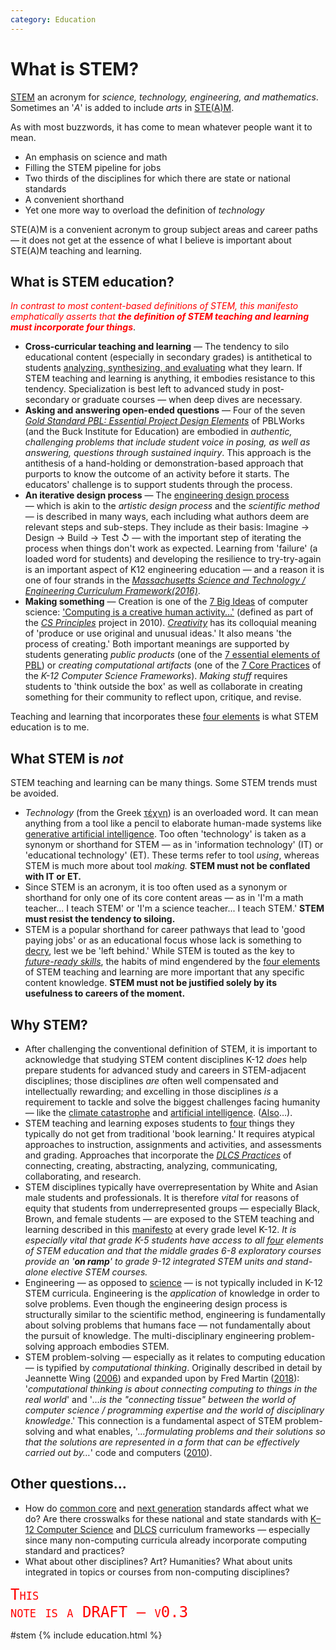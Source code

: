 ```yaml
---
category: Education
---
```

# What is STEM?

[STEM](https://en.wikipedia.org/wiki/STEM) an acronym for *science, technology, engineering, and mathematics*. Sometimes an '*A*' is added to include *arts* in [STE(A)M](https://en.wikipedia.org/wiki/STEAM_fields). 

As with most buzzwords, it has come to mean whatever people want it to mean.

- An emphasis on science and math
- Filling the STEM pipeline for jobs
- Two thirds of the disciplines for which there are state or national standards
- A convenient shorthand
- Yet one more way to overload the definition of _technology_

STE(A)M is a convenient acronym to group subject areas and career paths &mdash; it does not get at the essence of what I believe is important about STE(A)M teaching and learning.

## What is STEM education?

*<span style="color: red;">In contrast to most content-based definitions of STEM, this manifesto emphatically asserts that **the definition of STEM teaching and learning must incorporate four things**</span>*.

- **Cross-curricular teaching and learning** &mdash; The tendency to silo educational content (especially in secondary grades) is antithetical to students [analyzing, synthesizing, and evaluating](https://en.wikipedia.org/wiki/Bloom's_taxonomy) what they learn. If STEM teaching and learning is anything, it embodies resistance to this tendency. Specialization is best left to advanced study in post-secondary or graduate courses &mdash; when deep dives are necessary.
- **Asking and answering open-ended questions** &mdash; Four of the seven *[Gold Standard PBL: Essential Project Design Elements](https://www.pblworks.org/what-is-pbl/gold-standard-project-design)* of PBLWorks (and the Buck Institute for Education) are embodied in *authentic, challenging problems that include student voice in posing, as well as answering, questions through sustained inquiry*. This approach is the antithesis of a hand-holding or demonstration-based approach that purports to know the outcome of an activity before it starts. The educators' challenge is to support students through the process.
- **An iterative design process** &mdash; The [engineering design process](https://chat.openai.com/share/35e53052-72c5-4cbb-8214-9e1e8f641aa0) &mdash; which is akin to the *artistic design process* and the *scientific method* &mdash; is described in many ways, each including what authors deem are relevant steps and sub-steps. They include as their basis: Imagine &#x2192; Design &#x2192; Build &#x2192; Test &#x21ba; &mdash; with the important step of iterating the process when things don't work as expected. Learning from 'failure' (a loaded word for students) and developing the resilience to try-try-again is an important aspect of K12 engineering education &mdash; and a reason it is one of four strands in the *[Massachusetts  Science and Technology / Engineering Curriculum Framework(2016)](https://www.doe.mass.edu/frameworks/scitech/2016-04.pdf#page=145)*.
- **Making something** &mdash; Creation is one of the [7 Big Ideas](https://web.archive.org/web/20231210172137/http://csprinciples.cs.washington.edu/sevenbigideas.html) of computer science: ['Computing is a creative human activity&hellip;'](https://arc.net/l/quote/haykndit) (defined as part of the [*CS Principles*](https://web.archive.org/web/20121013163639/http://www.csprinciples.org/home/about-the-project) project in 2010). *[Creativity](https://arc.net/l/quote/xhnxbadg)* has its colloquial meaning of 'produce or use original and unusual ideas.' It also means 'the process of creating.' Both important meanings are supported by students generating *public products* (one of the [7 essential elements of PBL](https://www.pblworks.org/what-is-pbl/gold-standard-project-design)) or *creating computational artifacts* (one of the  [7 Core Practices](https://k12cs.org/) of the *K-12 Computer Science Frameworks*). *Making stuff* requires students to 'think outside the box' as well as collaborate in creating something for their community to reflect upon, critique, and revise.

Teaching and learning that incorporates these [four elements](#what-is-stem-education) is what STEM education is to me.

## What STEM is _not_

STEM teaching and learning can be many things. Some STEM trends must be avoided.

- *Technology* (from the Greek [τέχνη](https://en.wikipedia.org/wiki/Techne)) is an overloaded word. It can mean anything from a tool like a pencil to elaborate human-made systems like [generative artificial intelligence](https://chat.openai.com/share/642a8ca5-0bf3-4323-b61f-70dd324755d3). Too often 'technology' is taken as a synonym or shorthand for STEM &mdash; as in 'information technology' (IT) or 'educational technology' (ET). These terms refer to tool *using*, whereas STEM is much more about tool *making.* **STEM must not be conflated with IT or ET.**
- Since STEM is an acronym, it is too often used as a synonym or shorthand for only one of its core content areas &mdash; as in 'I'm a math teacher... I teach STEM' or 'I'm a science teacher... I teach STEM.' **STEM must resist the tendency to siloing.**
- STEM is a popular shorthand for career pathways that lead to 'good paying jobs' or as an educational focus whose lack is something to [decry](https://arc.net/l/quote/tsdixamg), lest we be 'left behind.' While STEM is touted as the key to *[future-ready skills](https://openlearning.mit.edu/news/learn-future-ready-skills-enhance-your-career-2023)*, the habits of mind engendered by the [four elements](#what-is-stem-education) of STEM teaching and learning are more important that any specific content knowledge. **STEM must not be justified solely by its usefulness to careers of the moment.**

## Why STEM?

- After challenging the conventional definition of STEM, it is important to acknowledge that studying STEM content disciplines K-12 *does* help prepare students for advanced study and careers in STEM-adjacent disciplines; those disciplines *are* often well compensated and intellectually rewarding; and excelling in those disciplines *is* a requirement to tackle and solve the biggest challenges facing humanity &mdash; like the [climate catastrophe](https://rebellion.global/) and [artificial intelligence](https://ai100.stanford.edu/gathering-strength-gathering-storms-one-hundred-year-study-artificial-intelligence-ai100-2021-1-0). ([Also](https://www.forbes.com/sites/bernardmarr/2023/06/02/the-15-biggest-risks-of-artificial-intelligence/)&hellip;).
- STEM teaching and learning exposes students to [four](#what-is-stem-education) things they typically do not get from traditional 'book learning.' It requires atypical approaches to instruction, assignments and activities, and assessments and grading. Approaches that incorporate the *[DLCS Practices](https://www.doe.mass.edu/frameworks/dlcs.pdf#page=17)* of connecting, creating, abstracting, analyzing, communicating, collaborating, and research.
- STEM disciplines typically have overrepresentation by White and Asian male students and professionals. It is therefore *vital* for reasons of equity that students from underrepresented groups &mdash; especially Black, Brown, and female students &mdash; are exposed to the STEM teaching and learning described in this [manifesto](#what-is-stem-education) at every grade level K-12. *It is especially vital that grade K-5 students have access to all [four](#what-is-stem-education)  elements of STEM education and that the middle grades 6-8 exploratory courses provide an '**on ramp**' to grade 9-12 integrated STEM units and stand-alone elective STEM courses.*
- Engineering &mdash; as opposed to [science](https://blog.eie.org/4-simple-ways-to-explain-the-difference-between-science-and-engineering) &mdash; is not typically included in K-12 STEM curricula. Engineering is the *application* of knowledge in order to solve problems. Even though the engineering design process is structurally similar to the scientific method, engineering is fundamentally about solving problems that humans face &mdash; not fundamentally about the pursuit of knowledge. The multi-disciplinary engineering problem-solving approach embodies STEM. 
- STEM problem-solving &mdash; especially as it relates to computing education &mdash; is typified by *computational thinking*. Originally described in detail by Jeannette Wing ([2006](https://www.cs.cmu.edu/~15110-s13/Wing06-ct.pdf)) and expanded upon by Fred Martin ([2018](https://advocate.csteachers.org/2018/02/17/rethinking-computational-thinking/)): '*computational thinking is about connecting computing to things in the real world*' and '*&hellip;is the "connecting tissue" between the world of computer science / programming expertise and the world of disciplinary knowledge*.' This connection is a fundamental aspect of STEM problem-solving and what enables,  '*&hellip;formulating problems and their solutions so that the solutions are represented in a form that can be effectively carried out by&hellip;*' code and computers ([2010](https://www.cs.cmu.edu/~CompThink/resources/TheLinkWing.pdf)).

## Other questions…

- How do [common core](http://corestandards.org/) and [next generation](http://nextgenscience.org/) standards affect what we do? Are there crosswalks for these national and state standards with [K–12 Computer Science](https://k12cs.org/) and [DLCS](https://www.doe.mass.edu/frameworks/dlcs.pdf) curriculum frameworks — especially since many non-computing curricula already incorporate computing standard and practices?
- What about other disciplines? Art? Humanities? What about units integrated in topics or courses from non-computing disciplines?

<code style="color: red; font-size: x-large; font-variant: small-caps;">This note is a DRAFT &mdash; v0.3</code>

#stem {% include education.html %}
